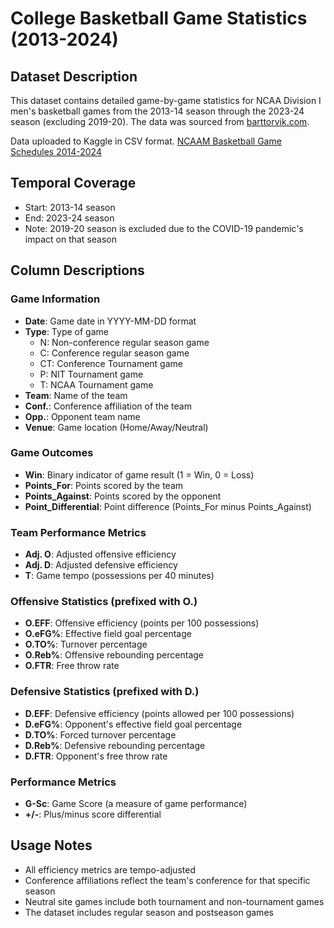 # College Basketball Game Statistics (2013-2024)

## Dataset Description
This dataset contains detailed game-by-game statistics for NCAA Division I men's basketball games from the 2013-14 season through the 2023-24 season (excluding 2019-20). The data was sourced from [barttorvik.com](https://barttorvik.com/gamestat.php).

Data uploaded to Kaggle in CSV format.
[NCAAM Basketball Game Schedules 2014-2024](https://www.kaggle.com/datasets/arbelaezch/ncaam-basketball-game-schedules-2014-2024)


## Temporal Coverage
- Start: 2013-14 season
- End: 2023-24 season
- Note: 2019-20 season is excluded due to the COVID-19 pandemic's impact on that season

## Column Descriptions

### Game Information
- **Date**: Game date in YYYY-MM-DD format
- **Type**: Type of game
  - N: Non-conference regular season game
  - C: Conference regular season game
  - CT: Conference Tournament game
  - P: NIT Tournament game
  - T: NCAA Tournament game
- **Team**: Name of the team
- **Conf.**: Conference affiliation of the team
- **Opp.**: Opponent team name
- **Venue**: Game location (Home/Away/Neutral)

### Game Outcomes
- **Win**: Binary indicator of game result (1 = Win, 0 = Loss)
- **Points_For**: Points scored by the team
- **Points_Against**: Points scored by the opponent
- **Point_Differential**: Point difference (Points_For minus Points_Against)

### Team Performance Metrics
- **Adj. O**: Adjusted offensive efficiency
- **Adj. D**: Adjusted defensive efficiency
- **T**: Game tempo (possessions per 40 minutes)

### Offensive Statistics (prefixed with O.)
- **O.EFF**: Offensive efficiency (points per 100 possessions)
- **O.eFG%**: Effective field goal percentage
- **O.TO%**: Turnover percentage
- **O.Reb%**: Offensive rebounding percentage
- **O.FTR**: Free throw rate

### Defensive Statistics (prefixed with D.)
- **D.EFF**: Defensive efficiency (points allowed per 100 possessions)
- **D.eFG%**: Opponent's effective field goal percentage
- **D.TO%**: Forced turnover percentage
- **D.Reb%**: Defensive rebounding percentage
- **D.FTR**: Opponent's free throw rate

### Performance Metrics
- **G-Sc**: Game Score (a measure of game performance)
- **+/-**: Plus/minus score differential

## Usage Notes
- All efficiency metrics are tempo-adjusted
- Conference affiliations reflect the team's conference for that specific season
- Neutral site games include both tournament and non-tournament games
- The dataset includes regular season and postseason games
